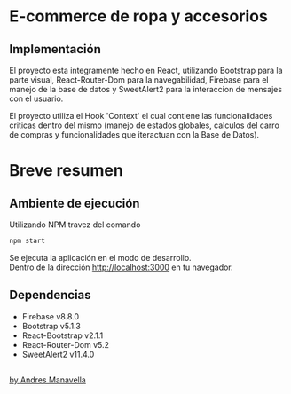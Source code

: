 # E-commerce de ropa y accesorios

## Implementación

El proyecto esta integramente hecho en React, utilizando Bootstrap para la parte visual, 
React-Router-Dom para la navegabilidad, Firebase para el manejo de la base de datos y 
SweetAlert2 para la interaccion de mensajes con el usuario.

El proyecto utiliza el Hook 'Context' el cual contiene las funcionalidades criticas 
dentro del mismo (manejo de estados globales, calculos del carro de compras y funcionalidades
que iteractuan con la Base de Datos).

# Breve resumen


## Ambiente de ejecución

Utilizando NPM travez del comando

```bash
npm start
```

Se ejecuta la aplicación en el modo de desarrollo.\
Dentro de la dirección [http://localhost:3000](http://localhost:3000) en tu navegador.

## Dependencias

 - Firebase v8.8.0
 - Bootstrap v5.1.3
 - React-Bootstrap v2.1.1
 - React-Router-Dom v5.2
 - SweetAlert2 v11.4.0

## 
[by Andres Manavella](https://github.com/ManavellaA)